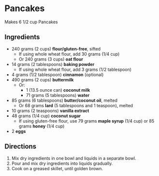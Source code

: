 # Pancakes

Makes 6 1/2 cup Pancakes

## Ingredients

- 240 grams (2 cups) **flour/gluten-free**, sifted
    - If using whole wheat flour, add 30 grams (1/4 cup)
    - Or 240 grams (3 cups) **oat flour**
- 14 grams (2 tablespoons) **baking powder**
    - If using whole wheat flour, add 3 grams (1/2 tablespoon)
- 4 grams (1/2 tablespoon) **cinnamon** (optional)
- 490 grams (2 cups) **buttermilk**
    - Or:
        - 1 (13.5 ounce can) **coconut milk**
        - 71 grams (5 tablespoons) **water**
- 85 grams (6 tablespoons) **butter/coconut oil**, melted
    - Or 68 grams **lard** (5 tablespoons and 1 teaspoon), melted
- 10 grams (2 teaspoons) **vanilla extract**
- 48 grams (1/4 cup) **coconut sugar**
    - If using gluten-free flour, use 79 grams **maple syrup** (1/4 cup) or 85 grams **honey** (1/4 cup)
- 2 **eggs**

## Directions

1. Mix dry ingredients in one bowl and liquids in a separate bowl.
1. Pour and mix dry ingredients into liquids gradually.
1. Cook on a greased skillet, until golden brown.
